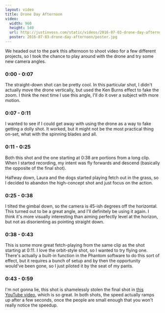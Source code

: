 ```yaml
---
layout: video
title: Drone Day Afternoon
video:
  width: 960
  height: 540
  url: http://justinvoss.com/static/videos/2016-07-03-drone-day-afternoon.mov
  poster: 2016-07-03-drone-day-afternoon/poster.jpg
---
```


We headed out to the park this afternoon to shoot video for a few different projects, so I took the chance to play around with the drone and try some new camera angles.

### 0:00 - 0:07

The straight-down shot can be pretty cool. In this particular shot, I didn't actually move the drone vertically, but used the Ken Burns effect to fake the zoom. I think the next time I use this angle, I'll do it over a subject with more motion.

### 0:07 - 0:11

I wanted to see if I could get away with using the drone as a way to fake getting a dolly shot. It worked, but it might not be the most practical thing on-set, what with the spinning blades and all.

### 0:11 - 0:25

Both this shot and the one starting at 0:38 are portions from a long clip. When I started recording, my intent was fly forwards and descend (basically the opposite of the final shot).

Halfway down, Laura and the dogs started playing fetch out in the grass, so I decided to abandon the high-concept shot and just focus on the action.

### 0:25 - 0:38

I tilted the gimbal down, so the camera is 45-ish degrees off the horizontal. This turned out to be a great angle, and I'll definitely be using it again. I think it's more visually interesting than aiming perfectly level at the horizon, but not as disorienting as pointing straight down. 

### 0:38 - 0:43

This is some more great fetch-playing from the same clip as the shot starting at 0:11. I love the orbit-style shot, so I wanted to try flying one. There's actually a built-in function in the Phantom software to do this sort of effect, but it requires a bunch of setup and by then the opportunity would've been gone, so I just piloted it by the seat of my pants.

### 0:43 - 0:59

I'm not gonna lie, this shot is shamelessly stolen the final shot in [this YouTube video](https://www.youtube.com/watch?v=EgygM2lWFps), which is so great. In both shots, the speed actually ramps up after a few seconds, once the people are small enough that you won't really notice the speedup.
